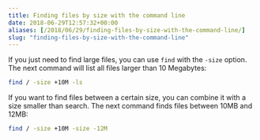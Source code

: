 ```yaml
---
title: Finding files by size with the command line
date: 2018-06-29T12:57:32+00:00
aliases: [/2018/06/29/finding-files-by-size-with-the-command-line/]
slug: "finding-files-by-size-with-the-command-line"
---
```


If you just need to find large files, you can use `find` with the `-size` option. The next command will list all files larger than 10 Megabytes:

```bash
find / -size +10M -ls
```

If you want to find files between a certain size, you can combine it with a size smaller than search. The next command finds files between 10MB and 12MB:

```bash
find / -size +10M -size -12M
```

